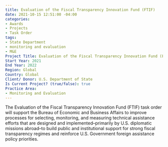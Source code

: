 ```yaml
---
title: Evaluation of the Fiscal Transparency Innovation Fund (FTIF)
date: 2021-10-15 12:51:00 -04:00
categories:
- Awards
- Projects
- Task Order
tags:
- State Department
- monitoring and evaluation
- M&E
Project Title: Evaluation of the Fiscal Transparency Innovation Fund (FTIF)
Start Year: 2021
End Year: 2022
Region: Global
Country: Global
Client/ Donor: U.S. Department of State
Is Current Project? (true/false): true
Practice Area:
- Monitoring and Evaluation
---
```


The Evaluation of the Fiscal Transparency Innovation Fund (FTIF) task order will support the Bureau of Economic and Business Affairs to improve processes for selecting, monitoring, and measuring technical assistance efforts that are designed and implemented–primarily by U.S. diplomatic missions abroad–to build public and institutional support for strong fiscal transparency regimes and reinforce U.S. Government foreign assistance policy priorities.